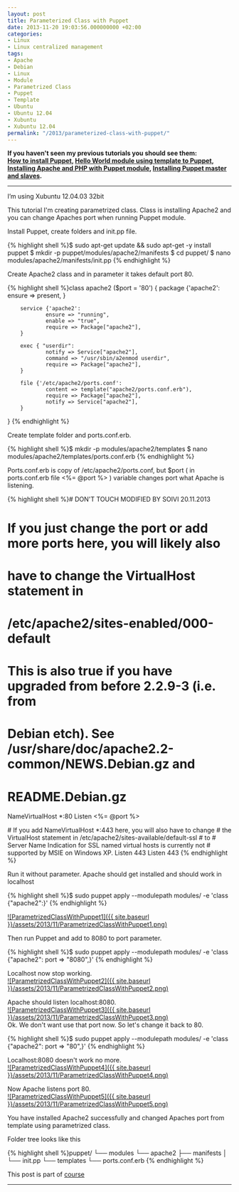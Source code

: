 ```yaml
---
layout: post
title: Parameterized Class with Puppet
date: 2013-11-20 19:03:56.000000000 +02:00
categories:
- Linux
- Linux centralized management
tags:
- Apache
- Debian
- Linux
- Module
- Parametrized Class
- Puppet
- Template
- Ubuntu
- Ubuntu 12.04
- Xubuntu
- Xubuntu 12.04
permalink: "/2013/parameterized-class-with-puppet/"
---
```

**If you haven't seen my previous tutorials you should see them:  
[How to install Puppet](http://soivi.net/2013/how-to-install-puppet/), [Hello World module using template to Puppet](http://soivi.net/2013/template-hello-world-module-to-puppet/),  
[Installing Apache and PHP with Puppet module](http://soivi.net/2013/installing-apache-and-php-with-puppet-module/), [Installing Puppet master and slaves](http://soivi.net/2013/installing-puppet-master-and-slaves/).**

****

I’m using Xubuntu 12.04.03 32bit

This tutorial I'm creating parametrized class. Class is installing Apache2 and you can change Apaches port when running Puppet module.

Install Puppet, create folders and init.pp file.

{% highlight shell %}$ sudo apt-get update && sudo apt-get -y install puppet
$ mkdir -p puppet/modules/apache2/manifests
$ cd puppet/
$ nano modules/apache2/manifests/init.pp
{% endhighlight %}

Create Apache2 class and in parameter it takes default port 80.

{% highlight shell %}class apache2 ($port = '80') {
        package {'apache2':
                ensure => present,
        }

        service {'apache2':
                ensure => "running",
                enable => "true",
                require => Package["apache2"],
        }

        exec { "userdir":
                notify => Service["apache2"],
                command => "/usr/sbin/a2enmod userdir",
                require => Package["apache2"],
        }

        file {'/etc/apache2/ports.conf':
                content => template("apache2/ports.conf.erb"),
                require => Package["apache2"],
                notify => Service["apache2"],
        }
}
{% endhighlight %}

Create template folder and ports.conf.erb.

{% highlight shell %}$ mkdir -p modules/apache2/templates
$ nano modules/apache2/templates/ports.conf.erb
{% endhighlight %}

Ports.conf.erb is copy of /etc/apache2/ports.conf, but $port ( in ports.conf.erb file <%= @port %> ) variable changes port what Apache is listening.

{% highlight shell %}# DON'T TOUCH MODIFIED BY SOIVI 20.11.2013
#
# If you just change the port or add more ports here, you will likely also
# have to change the VirtualHost statement in
# /etc/apache2/sites-enabled/000-default
# This is also true if you have upgraded from before 2.2.9-3 (i.e. from
# Debian etch). See /usr/share/doc/apache2.2-common/NEWS.Debian.gz and
# README.Debian.gz

NameVirtualHost *:80
Listen <%= @port %>

<IfModule mod_ssl.c>
    # If you add NameVirtualHost *:443 here, you will also have to change
    # the VirtualHost statement in /etc/apache2/sites-available/default-ssl
    # to <VirtualHost *:443>
    # Server Name Indication for SSL named virtual hosts is currently not
    # supported by MSIE on Windows XP.
    Listen 443
</IfModule>

<IfModule mod_gnutls.c>
    Listen 443
</IfModule>
{% endhighlight %}

Run it without parameter. Apache should get installed and should work in localhost

{% highlight shell %}$ sudo puppet apply --modulepath modules/ -e 'class {"apache2":}' {% endhighlight %}

[![ParametrizedClassWithPuppet1]({{ site.baseurl }}/assets/2013/11/ParametrizedClassWithPuppet1.png)](http://soivi.net/wp-content/uploads/2013/11/ParametrizedClassWithPuppet1.png)

Then run Puppet and add to 8080 to port parameter.

{% highlight shell %}$ sudo puppet apply --modulepath modules/ -e 'class {"apache2": port => "8080",}'
{% endhighlight %}

Localhost now stop working.  
[![ParametrizedClassWithPuppet2]({{ site.baseurl }}/assets/2013/11/ParametrizedClassWithPuppet2.png)](http://soivi.net/wp-content/uploads/2013/11/ParametrizedClassWithPuppet2.png)

Apache should listen localhost:8080.  
[![ParametrizedClassWithPuppet3]({{ site.baseurl }}/assets/2013/11/ParametrizedClassWithPuppet3.png)](http://soivi.net/wp-content/uploads/2013/11/ParametrizedClassWithPuppet3.png)  
Ok. We don't want use that port now. So let's change it back to 80.

{% highlight shell %}$ sudo puppet apply --modulepath modules/ -e 'class {"apache2": port => "80",}'
{% endhighlight %}

Localhost:8080 doesn't work no more.  
[![ParametrizedClassWithPuppet4]({{ site.baseurl }}/assets/2013/11/ParametrizedClassWithPuppet4.png)](http://soivi.net/wp-content/uploads/2013/11/ParametrizedClassWithPuppet4.png)

Now Apache listens port 80.  
[![ParametrizedClassWithPuppet5]({{ site.baseurl }}/assets/2013/11/ParametrizedClassWithPuppet5.png)](http://soivi.net/wp-content/uploads/2013/11/ParametrizedClassWithPuppet5.png)

You have installed Apache2 successfully and changed Apaches port from template using parametrized class.

Folder tree looks like this

{% highlight shell %}puppet/
└── modules
    └── apache2
        ├── manifests
        │   └── init.pp
        └── templates
            └── ports.conf.erb
{% endhighlight %}

This post is part of [course](http://terokarvinen.com/2013/aikataulu-%E2%80%93-linuxin-keskitetty-hallinta-%E2%80%93-ict4tn011-4-syksylla-2013)

****